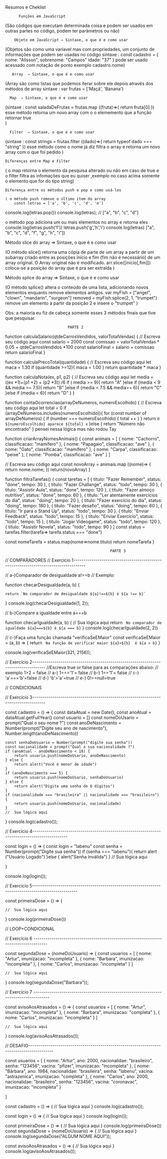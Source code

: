  Resumos e Cheklist

          Funções em JavaScript 
 (São códigos que executam determinada coisa e podem ser usados em outras partes no código, podem ter parâmetros ou não)
   
        Objeto em JavaScript ⇒ Sintaxe, o que é e como usar

 (Objetos são como uma varíavel mas com propriedades, um conjunto de informações que podem ser usadas no código
 sintaxe : const cadastro = {
     nome: "Alisson",
     sobrenome: "Campos"
     idade: "37"
 }
 pode ser usado acessado com notação de ponto exemplo cadastro.nome) 

       Array  ⇒ Sintaxe, o que é e como usar

 (Array são como listas que podemos iterar sobre ele depois através dos métodos de array 
 sintaxe : var frutas = ['Maçã', 'Banana')     

      Map  ⇒ Sintaxe, o que é e como usar


 (sintaxe : const saladaDeFrutas = frutas.map ((fruta)=>{
   return fruta[0]
 })
   esse método retorna um novo array com o o elememento que a função retornar true  
 )

      Filter  ⇒ Sintaxe, o que é e como usar

 (sintaxe : const strings = frutas.filter ((dado)=>{
   return typeof dado === "string"
 })
  esse método como o nome já diz filtra o array e retorna um novo array com  o que foi pedido
 )

    Diferenças entre Map e Filter

 ( o map retorna o elemento da pesquisa alterado ou não em caso de true e o filter filtra as infomações que eu quiser ,exemplo no caso acima somente o elemento que for do tipo string)

    Diferença entre os métodos push e pop e como usá-los

    ( o método push remove o último item do array
        const letras = ['a', 'b', 'c', 'd', 'e']

console.log(letras.pop()) 
console.log(letras); // ["a", "b", "c", "d"]

   o método pop adiciona um ou mais elementos no array e retorna eles
   console.log(letras.push('f'))
letras.push('g','h','i')
console.log(letras)  ["a", "b", "c", "d", "f", "g", "h", "i"])

   Método slice do array  ⇒ Sintaxe, o que é e como usar

   (O método slice() retorna uma cópia de parte de um array a partir de um subarray criado entre as posições início e fim (fim não é necessário) de um array original. O Array original não é modificado.
   arr.slice([início[,fim]])
   coloca-se a posição do array que é pra ser extraída
   )

   Método splice do array  ⇒ Sintaxe, o que é e como usar

   (O método splice() altera o conteúdo de uma lista, adicionando novos elementos enquanto remove elementos antigos.
   var myFish = ["angel", "clown", "mandarin", "surgeon"]
   removed = myFish.splice(2, 1, "trumpet")
   remove um elemento à partir da posição 2 e insere o "trumpet"
   )

   Obs: a maioria eu fiz de cabeça somente esses 3 métodos finais que tive que pesquisar.


                                PARTE 2 

function calculaSalario(qtdeCarrosVendidos, valorTotalVendas) {
 // Escreva seu código aqui
const salario = 2000
const comissao = valorTotalVendas * 0.05 + qtdeCarrosVendidos *100
const salarioFinal = salario + comissao
return salarioFinal
}

function calculaPrecoTotal(quantidade) {
  // Escreva seu código aqui
  let maca = 1.30
  if (quantidade >=12){
    maca = 1.00
  }
return quantidade * maca
}

function calculaNota(ex, p1, p2) {
  // Escreva seu código aqui
  let media = ((ex *1)+(p1 *2) + (p2 *3)) /6 
  if ( media >= 9){
    return "A"
  }else if (media < 9 &&  media >= 7.5){
    return "B"
  }else if (media < 7.5 && media>= 6){
    return "C"
  }else if (media < 6){
    return "D"
  }
}

function contaOcorrencias(arrayDeNumeros, numeroEscolhido) {
  // Escreva seu código aqui
  let total = 0
  if (arrayDeNumeros.includes(numeroEscolhido)){
    for (const number of arrayDeNumeros) {
     if (number === numeroEscolhido) {
    total ++
    }
  }
  return `O ${numeroEscolhido} aparece ${total} x`
  }else {
    return "Número não encontrado"
  }  pensei nessa lógica mas não rodou Tay

function criarArrayNomesAnimais() {
    const animais = [
      { nome: "Cachorro", classificacao: "mamífero" },
      { nome: "Papagaio", classificacao: "ave" },
      { nome: "Gato", classificacao: "mamífero" },
      { nome: "Carpa", classificacao: "peixe" },
      { nome: "Pomba", classificacao: "ave" }
    ]

 // Escreva seu código aqui
 const novoArray = animais.map ((nome)=> {
  return nome.nome;
 })
 return(novoArray)
}

function filtraTarefas() {
  const tarefas = [
    { titulo: "Fazer Remember", status: "done", tempo: 30 },
    { titulo: "Fazer Challange", status: "todo", tempo: 30 },
    { titulo: "Assistir Aula", status: "done", tempo: 120 },
    { titulo: "Fazer almoço nutritivo", status: "done", tempo: 60 },
    { titulo: "Ler atentamente exercícios do dia", status: "doing", tempo: 20 },
    { titulo: "Fazer exercício do dia", status: "doing", tempo: 180 },
    { titulo: "Fazer desafio", status: "doing", tempo: 60 },
    { titulo: "Ir para o Stand Up", status: "todo", tempo: 30 },
    { titulo: "Enviar Feedback", status: "todo", tempo: 15 },
    { titulo: "Enviar Exercício", status: "todo", tempo: 15 },
    { titulo: "Jogar Videogame", status: "todo", tempo: 120 },
    { titulo: "Assistir Novela", status: "todo", tempo: 90 }
 ]
 const status = tarefas.filter(tarefa=> tarefa.status === "done")
  
 const nomeTarefa = status.map(nome=>nome.titulo)
 return nomeTarefa
}

                                                   PARTE 3


// COMPARADORES
// Exercício 1------------------------------------------------------------------------------------

// a-)Comparador de desigualdade a!==b 
// Exemplo:

function checarDesigualdade(a, b) {

    return `No comparador de desigualdade ${a}!==${b} é ${a !== b}`
}
console.log(checarDesigualdade(1, 2));

// b-)Compare a igualdade entre a===b

function checarIgualdade(a, b) {
    //  Sua lógica aqui
    return ` No comparador de igualdade ${a}===${b} é ${a === b}`
}
console.log(checarIgualdade(2, 2))

// c-)Faça uma função chamada "verificaSeEMaior"
const verificaSeEMaior = (a, b) => {
    return ` Na função de verificar maior ${a}>${b}  é ${a > b}`
}

console.log(verificaSeEMaior(321, 2156));


// Exercício 2------------------------------------------------------------------------------------
//Escreva true or false para as comparações abaixo:
// exemplo 1>2 = false
// a-) 1==='1'= false
// b-) 1=='1'= false
// c-) 'a'==='b'=false
// d-) 'b'>'a'=true
// e-) 0!==null=true


// CONDICIONAIS

// Exercício 3------------------------------------------------------------------------------------

const cadastro = () => {
    const dataAtual = new Date();
    const anoAtual = dataAtual.getFullYear()
    const usuario = []
    const nomeDoUsario = prompt("Qual o seu nome ?")
    const anoDeNascimento = Number(prompt("Digite seu ano de nascimento"), Number.length(anoDeNascimento))

    const senhaDoUsuario = Number(prompt("digite sua senha"))
    const nacionalidade = prompt("Qual a sua nacionalidade ?")
    if (anoAtual - anoDeNascimento < 18) {
        return usuario.push(nomeDoUsario, anoDeNascimento)
    } else {
        return alert("Você é menor de idade")
    }
    if (anoDeNascimento === 5) {
        return usuario.push(nomeDoUsario, senhaDoUsuario)
    } else {
        return alert("Digite uma senha de 6 dígitos")
    }
    if (nacionalidade === "brasileira" || nacionalidade === "brasileiro") {
        return usuario.push(nomeDoUsario, nacionalidade)
    }
    //  Sua lógica aqui

}
console.log(cadastro());

// Exercício 4-----------------------------------------------------------------------------------------------

const login = () => {
    const login = "labenu"
    const senha = Number(prompt("Digite sua senha"))
    if (senha === "labenu"){
        return  alert ("Usuário Logado")
    }else {
        alert("Senha Inválida")
    }
    //  Sua lógica aqui

}

console.log(login());

// Exercício 5----------------------------------------------------------------------------------------------------

const primeiraDose = () => {

    //  Sua lógica aqui


}
console.log(primeiraDose())


// LOOP+CONDICIONAL

// Exercício 6 -------------------------------------------------------------------------------------

const segundaDose = (nomeDoUsuario) => {
    const usuarios = [
        { nome: "Artur", imunizacao: "incompleta" },
        { nome: "Barbara", imunizacao: "incompleta" },
        { nome: "Carlos", imunizacao: "incompleta" }
    ]

    //  Sua lógica aqui


}
console.log(segundaDose("Barbara"));

// Exercício 7 --------------------------------------------------------------------------------------

const avisoAosAtrasados = () => {
    const usuarios = [
        { nome: "Artur", imunizacao: "incompleta" },
        { nome: "Barbara", imunizacao: "completa" },
        { nome: "Carlos", imunizacao: "incompleta" }
    ]

    //  Sua lógica aqui

}
console.log(avisoAosAtrasados());


// DESAFIO------------------------------------------------------------------------------------------

const usuarios = [
    {
        nome: "Artur",
        ano: 2000,
        nacionalidae: "brasileiro",
        senha: "123456",
        vacina: "pfizer",
        imunizacao: "incompleta"
    },
    {
        nome: "Bárbara",
        ano: 1984,
        nacionalidae: "brasileira",
        senha: "labenu",
        vacina: "astrazenica",
        imunizacao: "completa"
    },
    {
        nome: "Carlos",
        ano: 2000,
        nacionalidae: "brasileiro",
        senha: "123456",
        vacina: "coronavac",
        imunizacao: "incompleta"
    }

]

const cadastro = () => {
    //  Sua lógica aqui
}
console.log(cadastro());

const login = () => {
    //  Sua lógica aqui
}
console.log(login());

const primeiraDose = () => {
    //  Sua lógica aqui
}
console.log(primeiraDose())
const segundaDose = (nomeDoUsuario) => {
    //  Sua lógica aqui
}
console.log(segundaDose("ALGUM NOME AQUI"));

const avisoAosAtrasados = () => {
    //  Sua lógica aqui
}
console.log(avisoAosAtrasados());





   